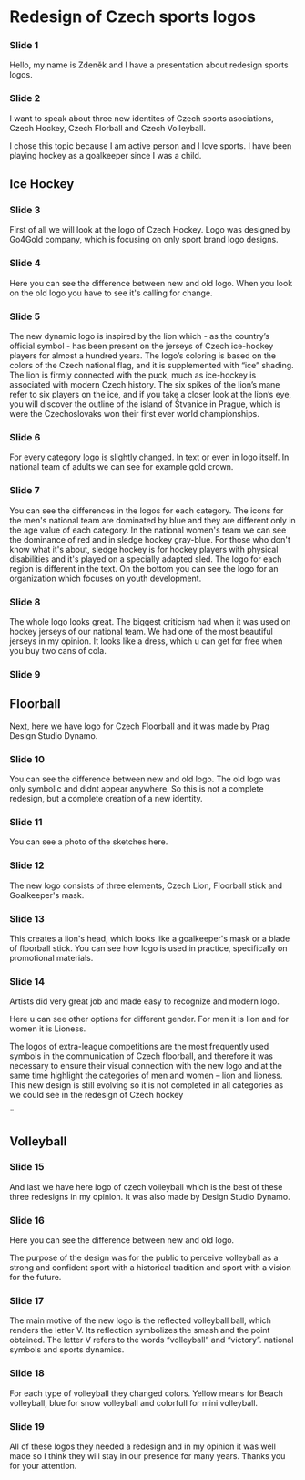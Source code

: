 <h1>Redesign of Czech sports logos</h1>
<h3>Slide 1</h3>
Hello, my name is Zdeněk and I have a presentation about redesign sports logos.

<h3>Slide 2</h3>
I want to speak about three new identites of Czech sports asociations, Czech Hockey, Czech Florball and Czech Volleyball. 

I chose this topic because I am active person and I love sports. I have been playing hockey as a goalkeeper since I was a child.
<h2>Ice Hockey</h2>
<h3>Slide 3</h3>
First of all we will look at the logo of Czech Hockey.
Logo was designed by Go4Gold company, which is focusing on only sport brand logo designs.

<h3>Slide 4</h3>
 Here you can see the difference between new and old logo. When you look on the old logo you have to see it's calling for change.

<h3>Slide 5</h3>
The new dynamic logo is inspired by the lion which - as the country’s official symbol - has been present on the jerseys of Czech ice-hockey players for almost a hundred years. The logo’s coloring is based on the colors of the Czech national flag, and it is supplemented with “ice” shading. The lion is firmly connected with the puck, much as ice-hockey is associated with modern Czech history. The six spikes of the lion’s mane refer to six players on the ice, and if you take a closer look at the lion’s eye, you will discover the outline of the island of Štvanice in Prague, which is were the Czechoslovaks won their first ever world championships.

 <h3>Slide 6</h3>
For every category logo is slightly changed. In text or even in logo itself. In national team of adults we can see for example gold crown. 

 <h3>Slide 7</h3>
You can see the differences in the logos for each category. The icons for the men's national team are dominated by blue and they are different only in the age value of each category. In the national women's team we can see the dominance of red and in sledge hockey gray-blue. For those who don't know what it's about, sledge hockey is for hockey players with physical disabilities and it's played on a specially adapted sled.
The logo for each region is different in the text. On the bottom you can see the logo for an organization which focuses on youth development.

 <h3>Slide 8</h3> 
The whole logo looks great. The biggest criticism had when it was used on hockey jerseys of our national team. We had one of the most beautiful jerseys in my opinion. It looks like a dress, which u can get for free when you buy two cans of cola.

<h3>Slide 9</h3>
<h2>Floorball</h2>

Next, here we have logo for Czech Floorball and it was made by Prag Design Studio Dynamo. 

<h3>Slide 10</h3>

You can see the difference between new and old logo. 
The old logo was only symbolic and didnt appear anywhere. So this is not a complete redesign, but a complete creation of a new identity.

<h3>Slide 11</h3>
You can see a photo of the sketches here.

<h3>Slide 12</h3>
The new logo consists of three elements, Czech Lion, Floorball stick and Goalkeeper's mask. 

<h3>Slide 13</h3>
This creates a lion's head, which looks like a goalkeeper's mask or a blade of floorball stick.
You can see how logo is used in practice, specifically on promotional materials.

<h3>Slide 14</h3>
Artists did very great job and made easy to recognize and modern logo.


Here u can see other options for different gender. For men it is lion and for women it is Lioness.


The logos of extra-league competitions are the most frequently used symbols in the communication of Czech floorball, and therefore it was necessary to ensure their visual connection with the new logo and at the same time highlight the categories of men and women – lion and lioness. 
This new design is still evolving so it is not completed in all categories as we could see in the redesign of Czech hockey


¨

<h2>Volleyball</h2>
<h3>Slide 15</h3>
And last we have here logo of czech volleyball which is the best of these three redesigns in my opinion. It was also made by Design Studio Dynamo.
<h3>Slide 16</h3>
Here you can see the difference between new and old logo.

The purpose of the design was for the public to perceive volleyball as a strong and confident sport with a historical tradition and sport with a vision for the future.

<h3>Slide 17</h3>
The main motive of the new logo is the reflected volleyball ball, which renders the letter V. Its reflection symbolizes the smash and the point obtained. The letter V refers to the words “volleyball” and “victory”.  national symbols and sports dynamics.
<h3>Slide 18</h3>
For each type of volleyball they changed colors. Yellow means for Beach volleyball, blue for snow volleyball and colorfull for mini volleyball.
<h3>Slide 19</h3>
All of these logos they needed a redesign and in my opinion it was well made so I think they will stay in our presence for many years. Thanks you for your attention.

